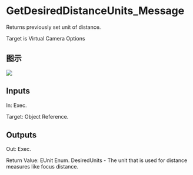 # GetDesiredDistanceUnits_Message

Returns previously set unit of distance.

Target is Virtual Camera Options

## 图示

![]($-20221218-21261650.png)

## Inputs

In: Exec.

Target: Object Reference.  

## Outputs

Out: Exec.

Return Value: EUnit Enum. DesiredUnits - The unit that is used for distance measures like focus distance.

